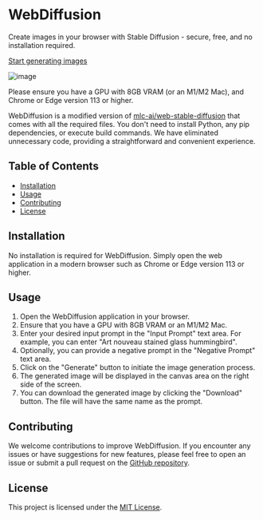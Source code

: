# WebDiffusion

Create images in your browser with Stable Diffusion - secure, free, and no installation required.

[Start generating images](https://webdiffusion.avsync.live)

![image](https://github.com/AVsync-LIVE/WebDiffusion/assets/18317587/56406034-4225-4c8e-9222-89ba5b27674c)

Please ensure you have a GPU with 8GB VRAM (or an M1/M2 Mac), and Chrome or Edge version 113 or higher.

WebDiffusion is a modified version of [mlc-ai/web-stable-diffusion](https://github.com/mlc-ai/web-stable-diffusion) that comes with all the required files. You don't need to install Python, any pip dependencies, or execute build commands. We have eliminated unnecessary code, providing a straightforward and convenient experience.

## Table of Contents

- [Installation](#installation)
- [Usage](#usage)
- [Contributing](#contributing)
- [License](#license)

## Installation

No installation is required for WebDiffusion. Simply open the web application in a modern browser such as Chrome or Edge version 113 or higher.

## Usage

1. Open the WebDiffusion application in your browser.
2. Ensure that you have a GPU with 8GB VRAM or an M1/M2 Mac.
3. Enter your desired input prompt in the "Input Prompt" text area. For example, you can enter "Art nouveau stained glass hummingbird".
4. Optionally, you can provide a negative prompt in the "Negative Prompt" text area.
5. Click on the "Generate" button to initiate the image generation process.
6. The generated image will be displayed in the canvas area on the right side of the screen.
7. You can download the generated image by clicking the "Download" button. The file will have the same name as the prompt.

## Contributing

We welcome contributions to improve WebDiffusion. If you encounter any issues or have suggestions for new features, please feel free to open an issue or submit a pull request on the [GitHub repository](https://github.com/AVsync-LIVE/WebDiffusion/issues).

## License

This project is licensed under the [MIT License](https://opensource.org/licenses/MIT).
